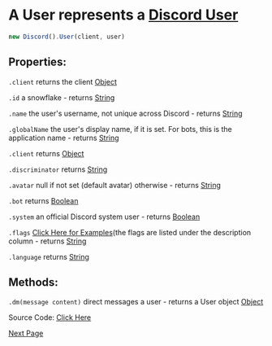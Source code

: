 # A User represents a [Discord User](https://discord.com/developers/docs/resources/user#user-object)
```js
new Discord().User(client, user)
```

## Properties:

`.client` returns the client [Object](https://javascript.info/object)

`.id` a snowflake - returns [String](https://javascript.info/types#string)

`.name` the user's username, not unique across Discord - returns [String](https://javascript.info/types#string)

`.globalName` the user's display name, if it is set. For bots, this is the application name - returns [String](https://javascript.info/types#string)

`.client` returns [Object](https://javascript.info/object)
 
`.discriminator` returns [String](https://javascript.info/types#string)

`.avatar` null if not set (default avatar) otherwise - returns [String](https://javascript.info/types#string)

`.bot` returns [Boolean](https://javascript.info/types#boolean-logical-type)

`.system` an official Discord system user - returns [Boolean](https://javascript.info/types#string)

`.flags` [Click Here for Examples](https://discord.com/developers/docs/resources/user#user-object-user-flags)(the flags are listed under the description column - returns [String](https://javascript.info/types#string)

`.language` returns [String](https://javascript.info/types#string)


## Methods: 

`.dm(message content)` direct messages a user - returns a User object [Object](https://javascript.info/object)

Source Code: [Click Here](https://github.com/discordjslib/discordjslib/tree/main/lib/Classes/User/User.js)

[Next Page](https://github.com/discordjslib/discordjslib/blob/main/Documentation/Classes/Channel.md)
